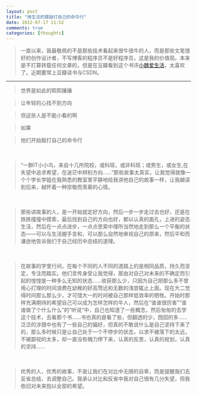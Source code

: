 ```yaml
---
layout: post
title: "用生活的键敲打自己的命令行"
date: 2012-07-17 11:52
comments: true
categories: [thoughts]
---
```


>  一直以来，我最敬佩的不是那些技术看起来很牛很牛的人，而是那些文笔很好的创作设计者，不写博客的程序员不是好程序员，这是我的价值观。本来是不打算转载任何文章的，但是在豆瓣看到这个书评[小魏爱生活](http://book.douban.com/review/5408425/)，太喜欢了。近期要常上豆瓣读书与CSDN。

----

>  世界是如此的熙熙攘攘

>  让年轻的心找不到方向

>  但这些人是不能小看的啊

>  如果

>  他们开始敲打自己的命令行

　　
>  “一群IT小小鸟，来自十几所院校，或科班，或非科班；或男生，或女生,在失望中追求希望，在迷茫中辨别方向……”那些故事太真实，让我觉得就像一个个学长学姐在我熟悉的教室里平静地给我讲他自己的故事一样，让我越读到后来，越怀着一种崇敬而羡慕的心情。

　　
>  那些讲故事的人，是一开始就定好方向，然后一步一步走过去也好，还是在跌跌撞撞中摸索，最后找到自己的方向也好，都以认真的面孔，上进的姿态生活，然后在一点点进步，一点点思索中理所当然地走到那么一个平衡的状态——可以与生活握手言和，可以那么自然地审视自己的原来，然后平和而谦逊地告诉我们于自己经历中总结的道理。

　　
>  在故事的字里行间，在每个不同的人不同的道路上的是相同品质，持久而坚定，专注而踏实。他们言传身受让我觉得，那由对自己对未来的不确定而引起的惶惶是一种多么无知的状态……收获那么少，只因为自己把那么多不曾用心打理的时间浪费在幼稚的好高骛远和无数的浅尝辄止上面。现在大二觉得时间那么那么少，才可惜大一的时间被自己那样低效率的牺牲。开始时那样充满期待的希望自己可以成为怎样怎样的牛人，然后在“谁谁很厉害”“谁谁做了个什么什么”的“听说”中，自己也知道了一些概念，然后匆匆的去学这个技术，去看那个书……书也真的是看了些，但翻透的少，囫囵的多……泛泛的涉猎中也有了一些自己的偏好，但真的不敢说什么是自己坚持下来了的，那么多时候只是让自己处于一个不停步的状态，以求不被落下的太远，不被鄙视的太多，却一直没有魄力停下来，认真的反思，认真的规划，认真的坚持……

　　

>  优秀的人，优秀的故事，不是让我们在对比中无限的自卑，而是提醒我们去反省总结，去调整自己。我承认对比和反省中我对自己很有几分失望，但我依旧对未来抱以全部的希望。 

